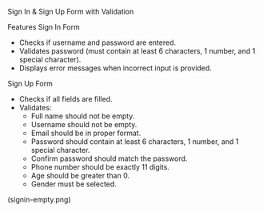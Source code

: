  Sign In & Sign Up Form with Validation


 Features
 Sign In Form
  - Checks if username and password are entered.
  - Validates password (must contain at least 6 characters, 1 number, and 1 special character).
  - Displays error messages when incorrect input is provided.

 Sign Up Form
  - Checks if all fields are filled.
  - Validates:
    - Full name should not be empty.
    - Username should not be empty.
    - Email should be in proper format.
    - Password should contain at least 6 characters, 1 number, and 1 special character.
    - Confirm password should match the password.
    - Phone number should be exactly 11 digits.
    - Age should be greater than 0.
    - Gender must be selected.

(signin-empty.png)
